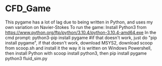 # CFD_Game
This pygame has a lot of lag due to being written in Python, and uses my own variation on Navier-Stokes
To run the game:
Install Python3 from https://www.python.org/ftp/python/3.10.4/python-3.10.4-amd64.exe
In the cmd prompt:
python3-pip install pygame #if that doesn't work, just do "pip install pygame", if that doesn't work, download MSYS2, download scoop from scoop.sh and install it the way it is written on Windows Powershell, then install Python with scoop install python3, then pip install pygame
python3 fluid_sim.py
